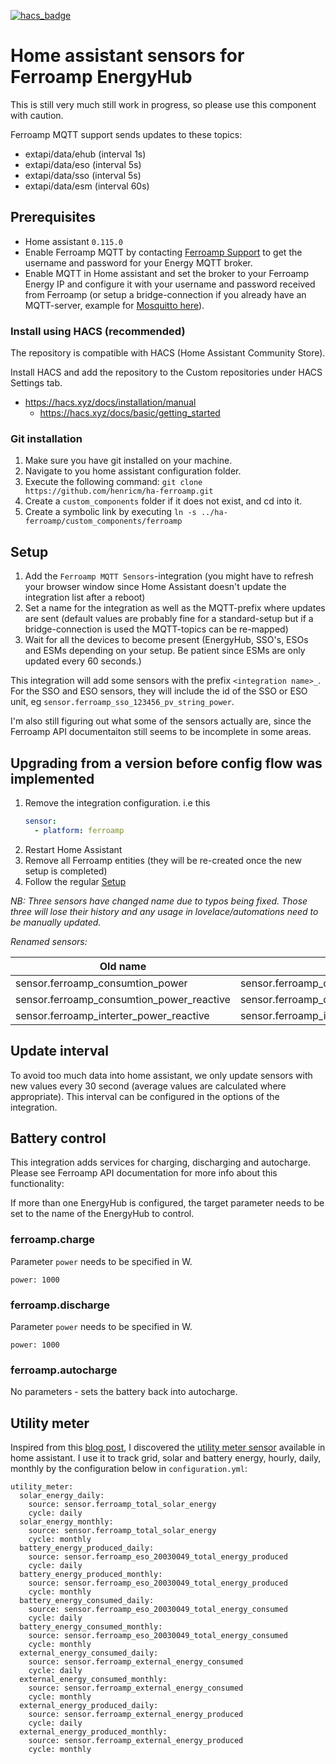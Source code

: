 [![hacs_badge](https://img.shields.io/badge/HACS-Custom-orange.svg?style=for-the-badge)](https://github.com/custom-components/hacs)

# Home assistant sensors for Ferroamp EnergyHub
This is still very much still work in progress, so please use this component with caution.

Ferroamp MQTT support sends updates to these topics:

 * extapi/data/ehub (interval 1s)
 * extapi/data/eso (interval 5s)
 * extapi/data/sso (interval 5s)
 * extapi/data/esm (interval 60s)

## Prerequisites
- Home assistant `0.115.0`
- Enable Ferroamp MQTT by contacting [Ferroamp Support](https://ferroamp.com/sv/kontakt/) to get the username and password for your Energy MQTT broker.
- Enable MQTT in Home assistant and set the broker to your Ferroamp Energy IP and configure it with your username and password received from Ferroamp (or setup a bridge-connection if you already have an MQTT-server, example for [Mosquitto here](https://selfhostedhome.com/using-two-mqtt-brokers-with-mqtt-broker-bridging/)).

### Install using HACS (recommended)
The repository is compatible with HACS (Home Assistant Community Store).

Install HACS and add the repository to the Custom repositories under HACS Settings tab.

* https://hacs.xyz/docs/installation/manual
   * https://hacs.xyz/docs/basic/getting_started

### Git installation

1. Make sure you have git installed on your machine.
2. Navigate to you home assistant configuration folder.
3. Execute the following command: `git clone https://github.com/henricm/ha-ferroamp.git`
4. Create a `custom_components` folder if it does not exist, and cd into it.
5. Create a symbolic link by executing `ln -s ../ha-ferroamp/custom_components/ferroamp`

## Setup

1. Add the `Ferroamp MQTT Sensors`-integration (you might have to refresh your browser window since Home Assistant doesn't update the integration list after a reboot)
2. Set a name for the integration as well as the MQTT-prefix where updates are sent (default values are probably fine for a standard-setup but if a bridge-connection is used the MQTT-topics can be re-mapped)
3. Wait for all the devices to become present (EnergyHub, SSO's, ESOs and ESMs depending on your setup. Be patient since ESMs are only updated every 60 seconds.)

This integration will add some sensors with the prefix `<integration name>_`. For the SSO and ESO sensors, they will include the id of the SSO or ESO unit, eg `sensor.ferroamp_sso_123456_pv_string_power`.

I'm also still figuring out what some of the sensors actually are, since the Ferroamp API documentaiton still seems to be incomplete in some areas.

## Upgrading from a version before config flow was implemented

1. Remove the integration configuration. i.e this
   ```yaml
   sensor:
     - platform: ferroamp
   ```
2. Restart Home Assistant
3. Remove all Ferroamp entities (they will be re-created once the new setup is completed)
4. Follow the regular [Setup](#Setup)

_NB: Three sensors have changed name due to typos being fixed. Those three will lose their history and any usage in lovelace/automations need to be manually updated._

_Renamed sensors:_

| Old name | New name |
|----------|----------|
| sensor.ferroamp_consumtion_power | sensor.ferroamp_consumption_power |
| sensor.ferroamp_consumtion_power_reactive | sensor.ferroamp_consumption_power_reactive |
| sensor.ferroamp_interter_power_reactive | sensor.ferroamp_inverter_power_reactive |

## Update interval

To avoid too much data into home assistant, we only update sensors with new values every 30 second (average values are calculated where appropriate). This interval can be configured in the options of the integration.

## Battery control

This integration adds services for charging, discharging and autocharge. Please see Ferroamp API documentation for more info about this functionality:

If more than one EnergyHub is configured, the target parameter needs to be set to the name of the EnergyHub to control.

### ferroamp.charge
Parameter `power` needs to be specified in W.
```
power: 1000
```
### ferroamp.discharge

Parameter `power` needs to be specified in W.
```
power: 1000
```

### ferroamp.autocharge
No parameters - sets the battery back into autocharge.

## Utility meter

Inspired from this [blog post](https://www.planet4.se/home-assistant-and-solar-panel-dashboards/), I discovered the [utility meter sensor](https://www.home-assistant.io/integrations/utility_meter/) available in home assistant. I use it to track grid, solar and battery energy, hourly, daily, monthly by the configuration below in `configuration.yml`:

```
utility_meter:
  solar_energy_daily:
    source: sensor.ferroamp_total_solar_energy
    cycle: daily
  solar_energy_monthly:
    source: sensor.ferroamp_total_solar_energy
    cycle: monthly
  battery_energy_produced_daily:
    source: sensor.ferroamp_eso_20030049_total_energy_produced
    cycle: daily
  battery_energy_produced_monthly:
    source: sensor.ferroamp_eso_20030049_total_energy_produced
    cycle: monthly
  battery_energy_consumed_daily:
    source: sensor.ferroamp_eso_20030049_total_energy_consumed
    cycle: daily
  battery_energy_consumed_monthly:
    source: sensor.ferroamp_eso_20030049_total_energy_consumed
    cycle: monthly
  external_energy_consumed_daily:
    source: sensor.ferroamp_external_energy_consumed
    cycle: daily
  external_energy_consumed_monthly:
    source: sensor.ferroamp_external_energy_consumed
    cycle: monthly
  external_energy_produced_daily:
    source: sensor.ferroamp_external_energy_produced
    cycle: daily
  external_energy_produced_monthly:
    source: sensor.ferroamp_external_energy_produced
    cycle: monthly
 ```
